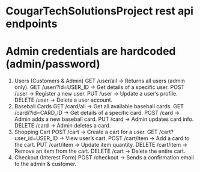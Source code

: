 ﻿# CougarTechSolutionsProject rest api endpoints 
# Admin credentials are hardcoded (admin/password)
1. Users (Customers & Admin)
GET /user/all → Returns all users (admin only).
GET /user/?id=USER_ID → Get details of a specific user.
POST /user → Register a new user.
PUT /user → Update a user’s profile.
DELETE /user → Delete a user account.
2. Baseball Cards
GET /card/all → Get all available baseball cards.
GET /card/?id=CARD_ID → Get details of a specific card.
POST /card → Admin adds a new baseball card.
PUT /card → Admin updates card info.
DELETE /card → Admin deletes a card.
3. Shopping Cart
POST /cart → Create a cart for a user.
GET /cart?user_id=USER_ID → View user’s cart.
POST /cart/item → Add a card to the cart.
PUT /cart/item → Update item quantity.
DELETE /cart/item → Remove an item from the cart.
DELETE /cart → Delete the entire cart.
4. Checkout (Interest Form)
POST /checkout → Sends a confirmation email to the admin & customer.
